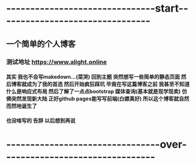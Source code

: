 # -------------------------------start--------------------------------
## 一个简单的个人博客
###  测试地址 https://www.alight.online
#### 其实 我也不会写makedown...(菜哭) 回到主题 突然想写一些简单的静态页面 然后博客就成为了我的首选 然后开始疯狂踩坑 毕竟在写这篇博客之前 我甚至不知道什么是响应式布局 然后了解了一点点bootstrap 媒体查询(基本就是现学现卖) 仿佛突然发现新大陆 正好github pages能写写前端(白嫖真好) 所以这个博客就自然而然地诞生了
#### 也没啥写的 告辞 以后想到再说
# --------------------------------over--------------------------------